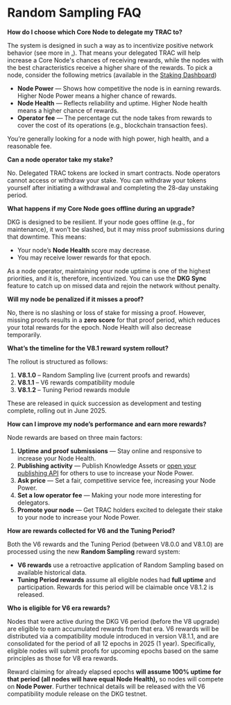 # Random Sampling FAQ



**How do I choose which Core Node to delegate my TRAC to?**

The system is designed in such a way as to incentivize positive network behavior (see more in [.](./ "mention")). That means your delegated TRAC will help increase a Core Node's chances of receiving rewards, while the nodes with the best characteristics receive a higher share of the rewards. To pick a node, consider the following metrics (available in the [Staking Dashboard](https://staking.origintrail.io))

* **Node Power** — Shows how competitive the node is in earning rewards. Higher Node Power means a higher chance of rewards.&#x20;
* **Node Health** — Reflects reliability and uptime. Higher Node health means a higher chance of rewards.
* **Operator fee** — The percentage cut the node takes from rewards to cover the cost of its operations (e.g., blockchain transaction fees).&#x20;

You’re generally looking for a node with high power, high health, and a reasonable fee.



**Can a node operator take my stake?**

No. Delegated TRAC tokens are locked in smart contracts. Node operators cannot access or withdraw your stake. You can withdraw your tokens yourself after initiating a withdrawal and completing the 28-day unstaking period.



**What happens if my Core Node goes offline during an upgrade?**

DKG is designed to be resilient. If your node goes offline (e.g., for maintenance), it won’t be slashed, but it may miss proof submissions during that downtime. This means:

* Your node’s **Node Health** score may decrease.
* You may receive lower rewards for that epoch.

As a node operator, maintaining your node uptime is one of the highest priorities, and it is, therefore, incentivized. You can use the **DKG Sync** feature to catch up on missed data and rejoin the network without penalty.



**Will my node be penalized if it misses a proof?**

No, there is no slashing or loss of stake for missing a proof. However, missing proofs results in a **zero score** for that proof period, which reduces your total rewards for the epoch. Node Health will also decrease temporarily.



**What’s the timeline for the V8.1 reward system rollout?**

The rollout is structured as follows:

1. **V8.1.0** – Random Sampling live (current proofs and rewards)
2. **V8.1.1** – V6 rewards compatibility module
3. **V8.1.2** – Tuning Period rewards module

These are released in quick succession as development and testing complete, rolling out in June 2025.



**How can I improve my node’s performance and earn more rewards?**

Node rewards are based on three main factors:

1. **Uptime and proof submissions** — Stay online and responsive to increase your Node Health.
2. **Publishing activity** — Publish Knowledge Assets or [open your publishing API](../build-with-dkg/dkg-core-node/how-to-open-up-your-node-for-publishing.md) for others to use to increase your Node Power.
3. **Ask price** — Set a fair, competitive service fee, increasing your Node Power.
4. **Set a low operator fee** — Making your node more interesting for delegators.
5. **Promote your node** — Get TRAC holders excited to delegate their stake to your node to increase your Node Power.

**How are rewards collected for V6 and the Tuning Period?**

Both the V6 rewards and the Tuning Period (between V8.0.0 and V8.1.0) are processed using the new **Random Sampling** reward system:

* **V6 rewards** use a retroactive application of Random Sampling based on available historical data.
* **Tuning Period rewards** assume all eligible nodes had **full uptime** and participation. Rewards for this period will be claimable once V8.1.2 is released.

**Who is eligible for V6 era rewards?**

Nodes that were active during the DKG V6 period (before the V8 upgrade) are eligible to earn accumulated rewards from that era.  V6 rewards will be distributed via a compatibility module introduced in version V8.1.1, and are consolidated for the period of all 12 epochs in 2025 (1 year). Specifically, eligible nodes will submit proofs for upcoming epochs based on the same principles as those for V8 era rewards.&#x20;

Reward claiming for already elapsed epochs **will assume 100% uptime for that period (all nodes will have equal Node Health),** so nodes will compete on **Node Power**. Further technical details will be released with the V6 compatibility module release on the DKG testnet.

